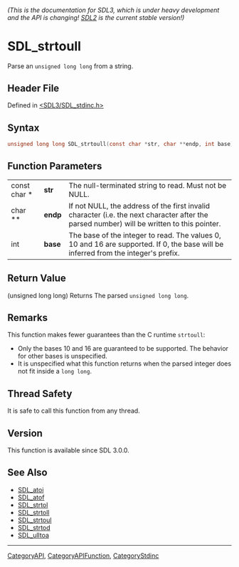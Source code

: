 ###### (This is the documentation for SDL3, which is under heavy development and the API is changing! [SDL2](https://wiki.libsdl.org/SDL2/) is the current stable version!)
# SDL_strtoull

Parse an `unsigned long long` from a string.

## Header File

Defined in [<SDL3/SDL_stdinc.h>](https://github.com/libsdl-org/SDL/blob/main/include/SDL3/SDL_stdinc.h)

## Syntax

```c
unsigned long long SDL_strtoull(const char *str, char **endp, int base);
```

## Function Parameters

|              |          |                                                                                                                                            |
| ------------ | -------- | ------------------------------------------------------------------------------------------------------------------------------------------ |
| const char * | **str**  | The null-terminated string to read. Must not be NULL.                                                                                      |
| char **      | **endp** | If not NULL, the address of the first invalid character (i.e. the next character after the parsed number) will be written to this pointer. |
| int          | **base** | The base of the integer to read. The values 0, 10 and 16 are supported. If 0, the base will be inferred from the integer's prefix.         |

## Return Value

(unsigned long long) Returns The parsed `unsigned long long`.

## Remarks

This function makes fewer guarantees than the C runtime `strtoull`:

- Only the bases 10 and 16 are guaranteed to be supported. The behavior for
  other bases is unspecified.
- It is unspecified what this function returns when the parsed integer does
  not fit inside a `long long`.

## Thread Safety

It is safe to call this function from any thread.

## Version

This function is available since SDL 3.0.0.

## See Also

- [SDL_atoi](SDL_atoi)
- [SDL_atof](SDL_atof)
- [SDL_strtol](SDL_strtol)
- [SDL_strtoll](SDL_strtoll)
- [SDL_strtoul](SDL_strtoul)
- [SDL_strtod](SDL_strtod)
- [SDL_ulltoa](SDL_ulltoa)

----
[CategoryAPI](CategoryAPI), [CategoryAPIFunction](CategoryAPIFunction), [CategoryStdinc](CategoryStdinc)


